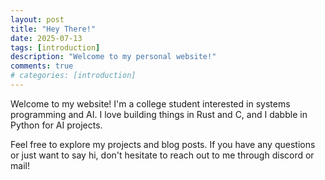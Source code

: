 ```yaml
---
layout: post
title: "Hey There!"
date: 2025-07-13
tags: [introduction]
description: "Welcome to my personal website!"
comments: true
# categories: [introduction]
---
```



Welcome to my website! I'm a college student interested in systems programming and AI. I love building things in Rust and C, and I dabble in Python for AI projects.

Feel free to explore my projects and blog posts. If you have any questions or just want to say hi, don't hesitate to reach out to me through discord or mail!
